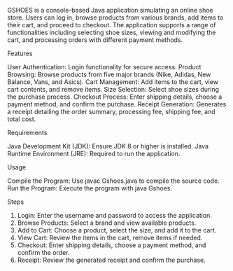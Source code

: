 GSHOES is a console-based Java application simulating an online shoe store. Users can log in, browse products from various brands, add items to their cart, and proceed to checkout. 
The application supports a range of functionalities including selecting shoe sizes, viewing and modifying the cart, and processing orders with different payment methods.

Features

User Authentication: Login functionality for secure access.
Product Browsing: Browse products from five major brands (Nike, Adidas, New Balance, Vans, and Asics).
Cart Management: Add items to the cart, view cart contents, and remove items.
Size Selection: Select shoe sizes during the purchase process.
Checkout Process: Enter shipping details, choose a payment method, and confirm the purchase.
Receipt Generation: Generates a receipt detailing the order summary, processing fee, shipping fee, and total cost.

Requirements

Java Development Kit (JDK): Ensure JDK 8 or higher is installed.
Java Runtime Environment (JRE): Required to run the application.

Usage

Compile the Program: Use javac Gshoes.java to compile the source code.
Run the Program: Execute the program with java Gshoes.

Steps

1. Login: Enter the username and password to access the application.
2. Browse Products: Select a brand and view available products.
3. Add to Cart: Choose a product, select the size, and add it to the cart.
4. View Cart: Review the items in the cart, remove items if needed.
5. Checkout: Enter shipping details, choose a payment method, and confirm the order.
6. Receipt: Review the generated receipt and confirm the purchase.
